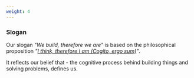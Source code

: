 ```yaml
---
weight: 4
---
```


### Slogan

Our slogan *"We build, therefore we are"* is based on the philosophical proposition *"[I think, therefore I am (Cogito, ergo sum)](https://en.wikipedia.org/wiki/Cogito,_ergo_sum)"*.

It reflects our belief that - the cognitive process behind building things and solving problems, defines us.
